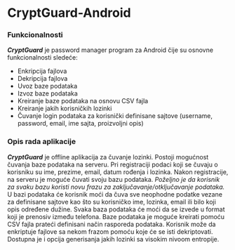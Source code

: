 # CryptGuard-Android
### Funkcionalnosti
**_CryptGuard_** je password manager program za Android čije su osnovne funkcionalnosti sledeće:
* Enkripcija fajlova
* Dekripcija fajlova
* Uvoz baze podataka
* Izvoz baze podataka
* Kreiranje baze podataka na osnovu CSV fajla
* Kreiranje jakih korisničkih lozinki
* Čuvanje login podataka za korisnički definisane sajtove (username, password, email, ime
sajta, proizvoljni opis)

### Opis rada aplikacije
**_CryptGuard_** je offline aplikacija za čuvanje lozinki. Postoji mogućnost čuvanja baze podataka na serveru.
Pri registraciji podaci koji se čuvaju o korisniku su ime, prezime, email, datum rođenja i lozinka. Nakon
registracije, na serveru je moguće čuvati svoju bazu podataka.
_Poželjno je da korisnik za svaku bazu koristi novu frazu za zaključavanje/otključavanje podataka._
U bazi podataka će korisnik moći da čuva sve neophodne podatke vezane za definisane sajtove kao što su korisničko ime, lozinka, email ili bilo koji opis određene dužine. Svaka baza podataka će moći da se izvede u format koji je prenosiv između telefona. Baze podataka je moguće kreirati pomoću CSV fajla prateći definisani način rasporeda podataka. 
Korisnik može da enkriptuje fajlove sa nekom frazom pomoću koje će se isti dekriptovati. 
Dostupna je i opcija generisanja jakih lozinki sa visokim nivoom entropije.

